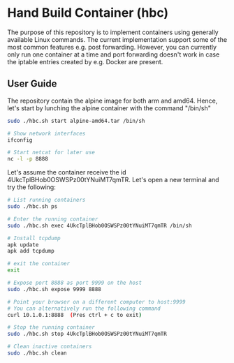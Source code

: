 # Hand Build Container (hbc)

The purpose of this repository is to implement containers using generally available Linux commands. The current implementation support some of the most common features e.g. post forwarding. However, you can currently only run one container at a time and port forwarding doesn't work in case the iptable entries created by e.g. Docker are present.

## User Guide

The repository contain the alpine image for both arm and amd64. Hence, let's start by lunching the alpine container with the command "/bin/sh"

````bash
sudo ./hbc.sh start alpine-amd64.tar /bin/sh

# Show network interfaces
ifconfig

# Start netcat for later use
nc -l -p 8888
````

Let's assume the container receive the id 4UkcTplBHob0OSWSPz00tYNuiMT7qmTR. Let's open a new terminal and try the following:

````bash
# List running containers
sudo ./hbc.sh ps

# Enter the running container
sudo ./hbc.sh exec 4UkcTplBHob0OSWSPz00tYNuiMT7qmTR /bin/sh

# Install tcpdump
apk update
apk add tcpdump

# exit the container
exit

# Expose port 8888 as port 9999 on the host
sudo ./hbc.sh expose 9999 8888

# Point your browser on a different computer to host:9999
# You can alternatively run the following command
curl 10.1.0.1:8888  (Pres ctrl + c to exit)

# Stop the running container
sudo ./hbc.sh stop 4UkcTplBHob0OSWSPz00tYNuiMT7qmTR

# Clean inactive containers
sudo ./hbc.sh clean
````
